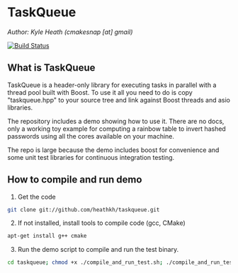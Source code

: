 TaskQueue
===================
*Author: Kyle Heath (cmakesnap [at] gmail)*

[![Build Status](https://travis-ci.org/heathkh/taskqueue.png)](https://travis-ci.org/heathkh/taskqueue)

What is TaskQueue
-------------------------------------------------------------------------------

TaskQueue is a header-only library for executing tasks in parallel with a thread pool built with Boost. To use it all you need to do is copy "taskqueue.hpp" to your source tree and link against Boost threads and asio libraries.

The repository includes a demo showing how to use it.  There are no docs, only a working toy example for computing a rainbow table to invert hashed passwords using all the cores available on your machine.

The repo is large because the demo includes boost for convenience and some unit test libraries for continuous integration testing.

How to compile and run demo
-------------------------
1. Get the code
````bash
git clone git://github.com/heathkh/taskqueue.git
````

2. If not installed, install tools to compile code (gcc, CMake)
````bash
apt-get install g++ cmake
````   

3. Run the demo script to compile and run the test binary.
````bash
cd taskqueue; chmod +x ./compile_and_run_test.sh; ./compile_and_run_test.sh 
````   
